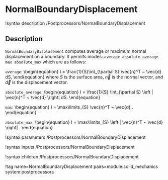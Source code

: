 # NormalBoundaryDisplacement

!syntax description /Postprocessors/NormalBoundaryDisplacement

## Description

`NormalBoundaryDisplacement` computes average or maximum normal displacement on a boundary.
It permits modes: `average absolute_average max absolute_max` which are as follows:

`average`:
\begin{equation}
  I = \frac{1}{S}\int_{\partial S} \vec{n}^T ~ \vec{d}  dS,
\end{equation}
where $S$ is the surface area, $\vec{n}$ is the normal vector, and $\vec{d}$ is the displacement vector.

`absolute_average`:
\begin{equation}
  I = \frac{1}{S} \int_{\partial S} \left | \vec{n}^T ~ \vec{d} \right|  dS.
\end{equation}

`max`:
\begin{equation}
  I = \max\limits_{S}  \vec{n}^T ~ \vec{d}  .
\end{equation}

`absolute_max`:
\begin{equation}
  I = \max\limits_{S}  \left | \vec{n}^T ~ \vec{d} \right|  .
\end{equation}

!syntax parameters /Postprocessors/NormalBoundaryDisplacement

!syntax inputs /Postprocessors/NormalBoundaryDisplacement

!syntax children /Postprocessors/NormalBoundaryDisplacement

!tag name=NormalBoundaryDisplacement pairs=module:solid_mechanics system:postprocessors
